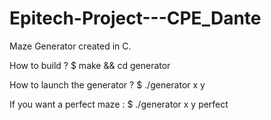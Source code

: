 # Epitech-Project---CPE_Dante
Maze Generator created in C.

How to build ?
$ make && cd generator

How to launch the generator ?
$ ./generator x y

If you want a perfect maze :
$ ./generator x y perfect
